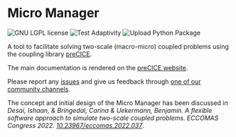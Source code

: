# Micro Manager

<a style="text-decoration: none" href="https://github.com/precice/micro-manager/blob/develop/LICENSE" target="_blank">
    <img src="https://img.shields.io/github/license/precice/micro-manager.svg" alt="GNU LGPL license">
</a>

<a style="text-decoration: none" href="https://github.com/precice/fenics-adapter/actions/workflows/build-and-test.yml" target="_blank">
    <img src="https://github.com/precice/micro-manager/actions/workflows/run-adaptivity-test.yml/badge.svg" alt="Test Adaptivity">
</a>

<a style="text-decoration: none" href="https://pypi.org/project/micro-manager-precice/" target="_blank">
    <img src="https://github.com/precice/micro-manager/actions/workflows/pythonpublish.yml/badge.svg" alt="Upload Python Package">
</a>

A tool to facilitate solving two-scale (macro-micro) coupled problems using the coupling library [preCICE](https://www.precice.org/).

The main documentation is rendered on the [preCICE website](https://precice.org/tooling-micro-manager-overview.html).

Please report any [issues](https://github.com/precice/micro-manager/issues) and give us feedback through [one of our community channels](https://precice.org/community-channels.html).

The concept and initial design of the Micro Manager has been discussed in *Desai, Ishaan, & Bringedal, Carina & Uekermann, Benjamin. A flexible software approach to simulate two-scale coupled problems. ECCOMAS Congress 2022. [10.23967/eccomas.2022.037](https://doi.org/10.23967/eccomas.2022.037)*.
